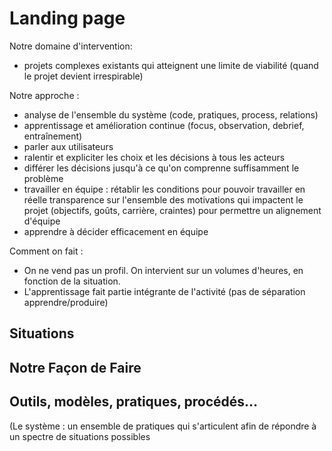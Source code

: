 # Landing page

Notre domaine d'intervention:

- projets complexes existants qui atteignent une limite de viabilité (quand le projet devient irrespirable)


Notre approche :

- analyse de l'ensemble du système (code, pratiques, process, relations)
- apprentissage et amélioration continue (focus, observation, debrief, entraînement)
- parler aux utilisateurs
- ralentir et expliciter les choix et les décisions à tous les acteurs
- différer les décisions jusqu'à ce qu'on comprenne suffisamment le problème
- travailler en équipe : rétablir les conditions pour pouvoir travailler en réelle transparence sur l'ensemble des motivations qui impactent le projet (objectifs, goûts, carrière, craintes) pour permettre un alignement d'équipe
- apprendre à décider efficacement en équipe


Comment on fait :

- On ne vend pas un profil. On intervient sur un volumes d'heures, en fonction de la situation.
- L'apprentissage fait partie intégrante de l'activité (pas de séparation apprendre/produire)


## Situations

## Notre Façon de Faire

## Outils, modèles, pratiques, procédés…

(Le système : un ensemble de pratiques qui s'articulent afin de répondre à un spectre de situations possibles
